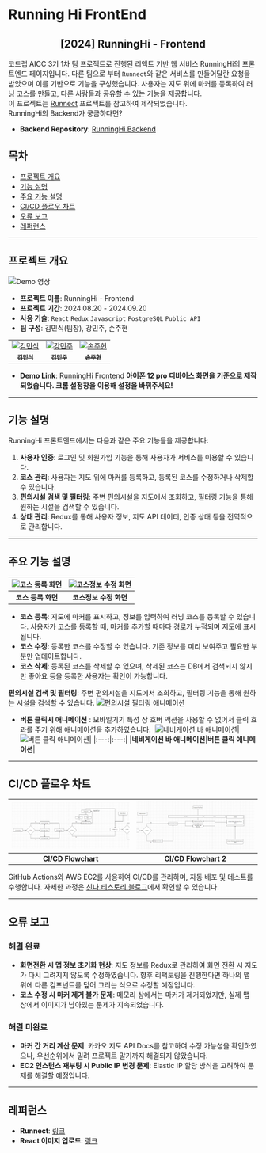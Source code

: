 # Running Hi FrontEnd
<div align="center">
<h2>[2024] RunningHi - Frontend </h2>
</div>

코드랩 AICC 3기 1차 팀 프로젝트로 진행된 리액트 기반 웹 서비스 RunningHi의 프론트엔드 페이지입니다. 다른 팀으로 부터 `Runnect`와 같은 서비스를 만들어달란 요청을 받았으며 이를 기반으로 기능을 구성했습니다. 사용자는 지도 위에 마커를 등록하여 러닝 코스를 만들고, 다른 사람들과 공유할 수 있는 기능을 제공합니다.<br>
이 프로젝트는 [Runnect](https://github.com/Runnect/Runnect-Android) 프로젝트를 참고하여 제작되었습니다. <br>
RunningHi의 Backend가 궁금하다면?
- **Backend Repository**: [RunningHi Backend](https://github.com/Noveled/runninghi-backend-cicd)

## 목차
- [프로젝트 개요](#프로젝트-개요)
- [기능 설명](#기능-설명)
- [주요 기능 설명](#주요-기능-설명)
- [CI/CD 플로우 차트](#ci-cd-플로우-차트)
- [오류 보고](#오류-보고)
- [레퍼런스](#레퍼런스)

---

## 프로젝트 개요
![Demo 영상](https://github.com/user-attachments/assets/b0589d2b-3431-4736-846e-cd77446f92f5)

- **프로젝트 이름**: RunningHi - Frontend
- **프로젝트 기간**: 2024.08.20 - 2024.09.20
- **사용 기술**: `React` `Redux` `Javascript` `PostgreSQL` `Public API`
- **팀 구성**: 김민식(팀장), 강민주, 손주현

<table>
  <tr>
    <td align="center">
      <a href="https://github.com/Noveled">
        <img src="https://github.com/Noveled.png" width="100px;" alt="김민식"/><br />
        <sub><b>김민식</b></sub>
      </a>
    </td>
    <td align="center">
      <a href="https://github.com/mjk2024-dementia">
        <img src="https://github.com/mjk2024-dementia.png" width="100px;" alt="강민주"/><br />
        <sub><b>강민주</b></sub>
      </a>
    </td>
    <td align="center">
      <a href="https://github.com/sonjuhyeon">
        <img src="https://github.com/sonjuhyeon.png" width="100px;" alt="손주현"/><br />
        <sub><b>손주현</b></sub>
      </a>
    </td>
  </tr>
</table>

- **Demo Link**: [RunningHi Frontend](https://runningfront.siinat.com/)
**아이폰 12 pro 디바이스 화면을 기준으로 제작되었습니다. 크롬 설정창을 이용해 설정을 바꿔주세요!**
---

## 기능 설명
RunningHi 프론트엔드에서는 다음과 같은 주요 기능들을 제공합니다:

1. **사용자 인증**: 로그인 및 회원가입 기능을 통해 사용자가 서비스를 이용할 수 있습니다.
2. **코스 관리**: 사용자는 지도 위에 마커를 등록하고, 등록된 코스를 수정하거나 삭제할 수 있습니다.
3. **편의시설 검색 및 필터링**: 주변 편의시설을 지도에서 조회하고, 필터링 기능을 통해 원하는 시설을 검색할 수 있습니다.
4. **상태 관리**: Redux를 통해 사용자 정보, 지도 API 데이터, 인증 상태 등을 전역적으로 관리합니다.

---

## 주요 기능 설명

|![코스 등록 화면](https://github.com/user-attachments/assets/56a57ca7-08c4-4c03-946d-18a4f052834b)|![코스정보 수정 화면](https://github.com/user-attachments/assets/31a9302d-cf67-4f6c-86a4-9b6bdecf26c3)|
|:---:|:---:|
|**코스 등록 화면**|**코스정보 수정 화면**|

- **코스 등록**: 지도에 마커를 표시하고, 정보를 입력하여 러닝 코스를 등록할 수 있습니다. 사용자가 코스를 등록할 때, 마커를 추가할 때마다 경로가 누적되며 지도에 표시됩니다.
- **코스 수정**: 등록한 코스를 수정할 수 있습니다. 기존 정보를 미리 보여주고 필요한 부분만 업데이트합니다.
- **코스 삭제**: 등록된 코스를 삭제할 수 있으며, 삭제된 코스는 DB에서 검색되지 않지만 좋아요 등을 등록한 사용자는 확인이 가능합니다.

**편의시설 검색 및 필터링**: 주변 편의시설을 지도에서 조회하고, 필터링 기능을 통해 원하는 시설을 검색할 수 있습니다.
![편의시설 필터링 애니메이션](https://github.com/user-attachments/assets/be17ebb1-8e54-4bc5-8fc6-de62580d6cfb)

- **버튼 클릭시 애니메이션** : 모바일기기 특성 상 호버 액션을 사용할 수 없어서 클릭 효과를 주기 위해 애니메이션을 추가하였습니다.
|![네비게이션 바 애니메이션](https://github.com/user-attachments/assets/1c1fb456-e88e-4f08-831d-68568ceed4bc)|![버튼 클릭 애니메이션](https://github.com/user-attachments/assets/92d2dfa7-369e-486b-9f4a-9f37a8231939)|
|:---:|:---:|
|**네비게이션 바 애니메이션**|**버튼 클릭 애니메이션**|

---

## CI/CD 플로우 차트

|![CI/CD Flowchart](https://github.com/Noveled/runninghi-frontend-cicd/blob/main/docs/images/rinninghi_cicd01.PNG)|![CI/CD Flowchart 2](https://github.com/Noveled/runninghi-frontend-cicd/blob/main/docs/images/rinninghi_cicd02.PNG)|
|:---:|:---:|
|**CI/CD Flowchart**|**CI/CD Flowchart 2**|

GitHub Actions와 AWS EC2를 사용하여 CI/CD를 관리하며, 자동 배포 및 테스트를 수행합니다. 자세한 과정은 [신나 티스토리 블로그](#)에서 확인할 수 있습니다.

---

## 오류 보고

### 해결 완료
- **화면전환 시 맵 정보 초기화 현상**: 지도 정보를 Redux로 관리하여 화면 전환 시 지도가 다시 그려지지 않도록 수정하였습니다. 향후 리팩토링을 진행한다면 하나의 맵 위에 다른 컴포넌트를 덮어 그리는 식으로 수정할 예정입니다.
- **코스 수정 시 마커 제거 불가 문제**: 메모리 상에서는 마커가 제거되었지만, 실제 맵 상에서 이미지가 남아있는 문제가 지속되었습니다.

### 해결 미완료
- **마커 간 거리 계산 문제**: 카카오 지도 API Docs를 참고하여 수정 가능성을 확인하였으나, 우선순위에서 밀려 프로젝트 말기까지 해결되지 않았습니다.
- **EC2 인스턴스 재부팅 시 Public IP 변경 문제**: Elastic IP 할당 방식을 고려하여 문제를 해결할 예정입니다.

---

## 레퍼런스
- **Runnect**: [링크](https://github.com/Runnect/Runnect-Android)
- **React 이미지 업로드**: [링크](https://velog.io/@wns2252/React-%EB%A1%9C-%EC%9D%B4%EB%AF%B8%EC%A7%80-%EC%97%85%EB%A1%9C%EB%93%9C-%ED%95%98%EA%B8%B0)
